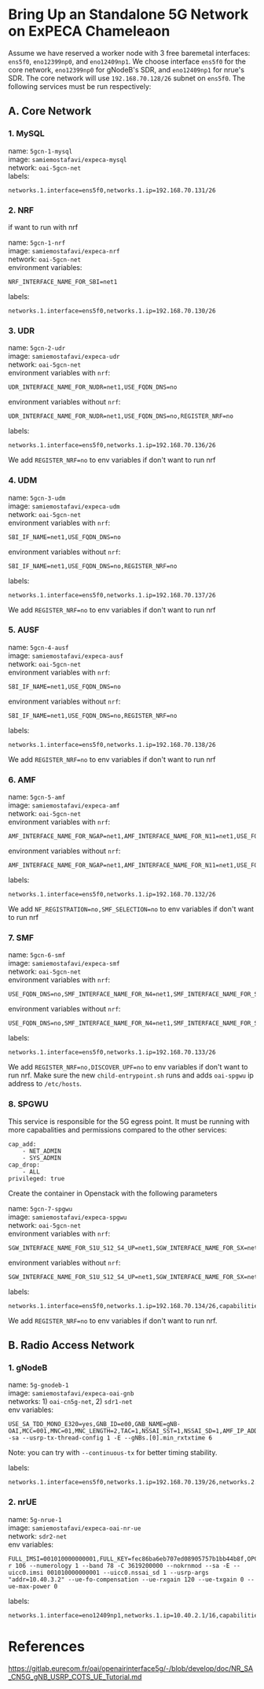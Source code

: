 # Bring Up an Standalone 5G Network on ExPECA Chameleaon


Assume we have reserved a worker node with 3 free baremetal interfaces: `ens5f0`, `eno12399np0`, and `eno12409np1`. We choose interface `ens5f0` for the core network, `eno12399np0` for gNodeB's SDR, and `eno12409np1` for nrue's SDR.
The core network will use `192.168.70.128/26` subnet on `ens5f0`. The following services must be run respectively:

## A. Core Network

### 1. MySQL

name: `5gcn-1-mysql`\
image: `samiemostafavi/expeca-mysql`\
network: `oai-5gcn-net`\
labels: 
```
networks.1.interface=ens5f0,networks.1.ip=192.168.70.131/26
```
	
### 2. NRF

if want to run with nrf

name: `5gcn-1-nrf`\
image: `samiemostafavi/expeca-nrf`\
network: `oai-5gcn-net`\
environment variables: 
```
NRF_INTERFACE_NAME_FOR_SBI=net1
```
labels:
```
networks.1.interface=ens5f0,networks.1.ip=192.168.70.130/26
```
	
### 3. UDR

name: `5gcn-2-udr`\
image: `samiemostafavi/expeca-udr`\
network: `oai-5gcn-net`\
environment variables with `nrf`:
```
UDR_INTERFACE_NAME_FOR_NUDR=net1,USE_FQDN_DNS=no
```
environment variables without `nrf`:
```
UDR_INTERFACE_NAME_FOR_NUDR=net1,USE_FQDN_DNS=no,REGISTER_NRF=no
```
labels: 
```
networks.1.interface=ens5f0,networks.1.ip=192.168.70.136/26
```
We add `REGISTER_NRF=no` to env variables if don't want to run nrf

### 4. UDM
	
name: `5gcn-3-udm`\
image: `samiemostafavi/expeca-udm`\
network: `oai-5gcn-net`\
environment variables with `nrf`:
```
SBI_IF_NAME=net1,USE_FQDN_DNS=no
```
environment variables without `nrf`:
```
SBI_IF_NAME=net1,USE_FQDN_DNS=no,REGISTER_NRF=no
```
labels: 
```
networks.1.interface=ens5f0,networks.1.ip=192.168.70.137/26
```
We add `REGISTER_NRF=no` to env variables if don't want to run nrf

### 5. AUSF

name: `5gcn-4-ausf`\
image: `samiemostafavi/expeca-ausf`\
network: `oai-5gcn-net`\
environment variables with `nrf`: 
```
SBI_IF_NAME=net1,USE_FQDN_DNS=no
```
environment variables without `nrf`: 
```
SBI_IF_NAME=net1,USE_FQDN_DNS=no,REGISTER_NRF=no
```
labels: 
```
networks.1.interface=ens5f0,networks.1.ip=192.168.70.138/26
```
We add `REGISTER_NRF=no` to env variables if don't want to run nrf

### 6. AMF

name: `5gcn-5-amf`\
image: `samiemostafavi/expeca-amf`\
network: `oai-5gcn-net`\
environment variables with `nrf`: 
```
AMF_INTERFACE_NAME_FOR_NGAP=net1,AMF_INTERFACE_NAME_FOR_N11=net1,USE_FQDN_DNS=no
```
environment variables without `nrf`: 
```
AMF_INTERFACE_NAME_FOR_NGAP=net1,AMF_INTERFACE_NAME_FOR_N11=net1,USE_FQDN_DNS=no,NF_REGISTRATION=no,SMF_SELECTION=no
```
labels: 
```
networks.1.interface=ens5f0,networks.1.ip=192.168.70.132/26
```
We add `NF_REGISTRATION=no,SMF_SELECTION=no` to env variables if don't want to run nrf

### 7. SMF

name: `5gcn-6-smf`\
image: `samiemostafavi/expeca-smf`\
network: `oai-5gcn-net`\
environment variables with `nrf`: 
```
USE_FQDN_DNS=no,SMF_INTERFACE_NAME_FOR_N4=net1,SMF_INTERFACE_NAME_FOR_SBI=net1
```
environment variables without `nrf`: 
```
USE_FQDN_DNS=no,SMF_INTERFACE_NAME_FOR_N4=net1,SMF_INTERFACE_NAME_FOR_SBI=net1,REGISTER_NRF=no,DISCOVER_UPF=no
```
labels: 
```
networks.1.interface=ens5f0,networks.1.ip=192.168.70.133/26
```
We add `REGISTER_NRF=no,DISCOVER_UPF=no` to env variables if don't want to run nrf. Make sure the new `child-entrypoint.sh` runs and adds `oai-spgwu` ip address to `/etc/hosts`.
	
### 8. SPGWU
	
This service is responsible for the 5G egress point. It must be running with more capabalities and permissions compared to the other services:
```
cap_add:
    - NET_ADMIN
    - SYS_ADMIN
cap_drop:
    - ALL
privileged: true
```
Create the container in Openstack with the following parameters

name: `5gcn-7-spgwu`\
image: `samiemostafavi/expeca-spgwu`\
network: `oai-5gcn-net`\
environment variables with `nrf`:
```
SGW_INTERFACE_NAME_FOR_S1U_S12_S4_UP=net1,SGW_INTERFACE_NAME_FOR_SX=net1,PGW_INTERFACE_NAME_FOR_SGI=net1,USE_FQDN_NRF=no
```
environment variables without `nrf`:
```
SGW_INTERFACE_NAME_FOR_S1U_S12_S4_UP=net1,SGW_INTERFACE_NAME_FOR_SX=net1,PGW_INTERFACE_NAME_FOR_SGI=net1,USE_FQDN_NRF=no,REGISTER_NRF=no
```
labels:
```
networks.1.interface=ens5f0,networks.1.ip=192.168.70.134/26,capabilities.privileged=true,capabilities.add.1=NET_ADMIN,capabilities.add.2=SYS_ADMIN,capabilities.drop.1=ALL
```

We add `REGISTER_NRF=no` to env variables if don't want to run nrf.
	
## B. Radio Access Network
	
### 1. gNodeB
	
name: `5g-gnodeb-1`\
image: `samiemostafavi/expeca-oai-gnb`\
networks: 1) `oai-cn5g-net`, 2) `sdr1-net`\
env variables:
```
USE_SA_TDD_MONO_E320=yes,GNB_ID=e00,GNB_NAME=gNB-OAI,MCC=001,MNC=01,MNC_LENGTH=2,TAC=1,NSSAI_SST=1,NSSAI_SD=1,AMF_IP_ADDRESS=192.168.70.132,GNB_NGA_IF_NAME=net1,GNB_NGA_IP_ADDRESS=192.168.70.139,GNB_NGU_IF_NAME=net1,GNB_NGU_IP_ADDRESS=192.168.70.139,ATT_TX=0,ATT_RX=0,MAX_RXGAIN=114,SDR_ADDRS=addr=10.40.3.1,THREAD_PARALLEL_CONFIG=PARALLEL_SINGLE_THREAD,USE_ADDITIONAL_OPTIONS=--sa --usrp-tx-thread-config 1 -E --gNBs.[0].min_rxtxtime 6
```
Note: you can try with `--continuous-tx` for better timing stability.

labels:
```
networks.1.interface=ens5f0,networks.1.ip=192.168.70.139/26,networks.2.interface=eno12399np0,networks.2.ip=10.40.2.1/16,capabilities.privileged=true,resources.limits.memory=32000Mi,resources.limits.cpu=15,resources.requests.memory=32000Mi,resources.requests.cpu=15
```
	
### 2. nrUE
	
name: `5g-nrue-1`\
image: `samiemostafavi/expeca-oai-nr-ue`\
network: `sdr2-net`\
env variables:
```
FULL_IMSI=001010000000001,FULL_KEY=fec86ba6eb707ed08905757b1bb44b8f,OPC=C42449363BBAD02B66D16BC975D77CC1,DNN=oai,NSSAI_SST=1,USE_ADDITIONAL_OPTIONS=-r 106 --numerology 1 --band 78 -C 3619200000 --nokrnmod --sa -E --uicc0.imsi 001010000000001 --uicc0.nssai_sd 1 --usrp-args "addr=10.40.3.2" --ue-fo-compensation --ue-rxgain 120 --ue-txgain 0 --ue-max-power 0
```

labels:
```
networks.1.interface=eno12409np1,networks.1.ip=10.40.2.1/16,capabilities.privileged=true,resources.limits.memory=32000Mi,resources.limits.cpu=10,resources.requests.memory=32000Mi,resources.requests.cpu=10
```

# References

https://gitlab.eurecom.fr/oai/openairinterface5g/-/blob/develop/doc/NR_SA_CN5G_gNB_USRP_COTS_UE_Tutorial.md
